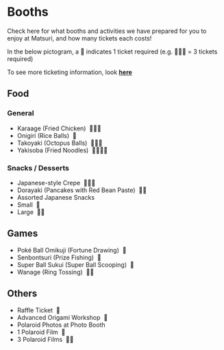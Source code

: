 # Booths

Check here for what booths and activities we have prepared for you to enjoy at Matsuri,
and how many tickets each costs!

In the below pictogram, a 🎫 indicates 1 ticket required (e.g. 🎫🎫🎫 = 3 tickets required)

To see more ticketing information, look **[here](/matsuri/tickets)**

## Food

### General

- Karaage (Fried Chicken) &nbsp;🎫🎫🎫
- Onigiri (Rice Balls) &nbsp;🎫 
- Takoyaki (Octopus Balls) &nbsp;🎫🎫🎫
- Yakisoba (Fried Noodles) &nbsp;🎫🎫🎫🎫

### Snacks / Desserts

- Japanese-style Crepe &nbsp;🎫🎫🎫
- Dorayaki (Pancakes with Red Bean Paste) &nbsp;🎫🎫
- Assorted Japanese Snacks
 - Small &nbsp;🎫
 - Large &nbsp;🎫🎫

## Games

- Poké Ball Omikuji (Fortune Drawing) &nbsp;🎫
- Senbontsuri (Prize Fishing) &nbsp;🎫
- Super Ball Sukui (Super Ball Scooping) &nbsp;🎫
- Wanage (Ring Tossing) &nbsp;🎫🎫

## Others

- Raffle Ticket &nbsp;🎫
- Advanced Origami Workshop &nbsp;🎫
- Polaroid Photos at Photo Booth
 - 1 Polaroid Film &nbsp;🎫
 - 3 Polaroid Films &nbsp;🎫🎫
